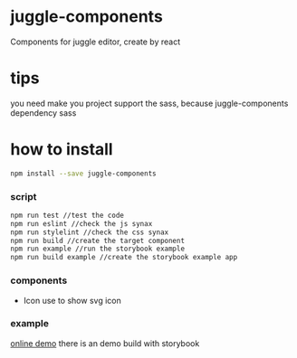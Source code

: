 # juggle-components
Components for juggle editor, create by react

# tips
you need make you project support the sass, because juggle-components dependency sass

# how to install
```BASH
npm install --save juggle-components
```

### script
```BASH
npm run test //test the code
npm run eslint //check the js synax
npm run stylelint //check the css synax
npm run build //create the target component
npm run example //run the storybook example
npm run build example //create the storybook example app
```

### components
* Icon use to show svg icon

### example
[online demo](https://faurewu.github.io/juggle-components/) there is an demo build with storybook
